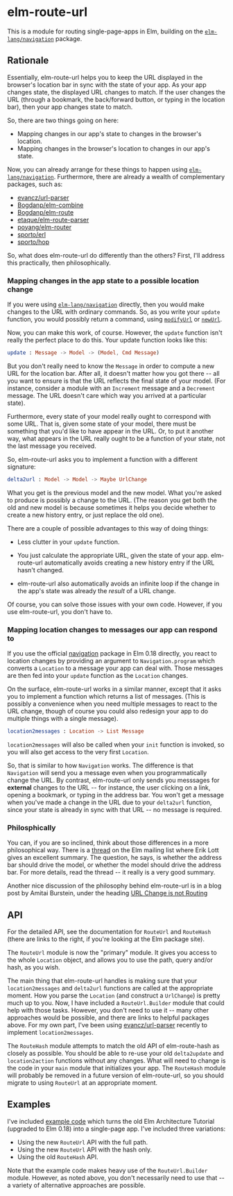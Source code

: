# elm-route-url

This is a module for routing single-page-apps in Elm, building on the
[`elm-lang/navigation`](http://package.elm-lang.org/packages/elm-lang/navigation/latest)
package.

## Rationale

Essentially, elm-route-url helps you to keep the URL displayed in the browser's
location bar in sync with the state of your app. As your app changes state, the
displayed URL changes to match. If the user changes the URL (through a
bookmark, the back/forward button, or typing in the location bar), then your
app changes state to match.

So, there are two things going on here:

* Mapping changes in our app's state to changes in the browser's location.
* Mapping changes in the browser's location to changes in our app's state.

Now, you can already arrange for these things to happen using
[`elm-lang/navigation`](http://package.elm-lang.org/packages/elm-lang/navigation/latest).
Furthermore, there are already a wealth of complementary packages,
such as:

* [evancz/url-parser](http://package.elm-lang.org/packages/evancz/url-parser/latest)
* [Bogdanp/elm-combine](http://package.elm-lang.org/packages/Bogdanp/elm-combine/latest)
* [Bogdanp/elm-route](http://package.elm-lang.org/packages/Bogdanp/elm-route/latest)
* [etaque/elm-route-parser](http://package.elm-lang.org/packages/etaque/elm-route-parser/latest)
* [poyang/elm-router](http://package.elm-lang.org/packages/poying/elm-router/latest)
* [sporto/erl](http://package.elm-lang.org/packages/sporto/erl/latest)
* [sporto/hop](http://package.elm-lang.org/packages/sporto/hop/latest)

So, what does elm-route-url do differently than the others? First, I'll
address this practically, then philosophically.


### Mapping changes in the app state to a possible location change

If you were using [`elm-lang/navigation`](http://package.elm-lang.org/packages/elm-lang/navigation/latest)
directly, then you would make changes to the URL with ordinary commands.
So, as you write your `update` function, you would possibly return a command,
using [`modifyUrl`](http://package.elm-lang.org/packages/elm-lang/navigation/1.0.0/Navigation#modifyUrl)
or [`newUrl`](http://package.elm-lang.org/packages/elm-lang/navigation/1.0.0/Navigation#newUrl).

Now, you can make this work, of course. However, the `update` function isn't
really the perfect place to do this. Your update function looks like this:

```elm
update : Message -> Model -> (Model, Cmd Message)
```

But you don't really need to know the `Message` in order to compute a new URL
for the location bar. After all, it doesn't matter how you got there -- all you
want to ensure is that the URL reflects the final state of your model. (For
instance, consider a module with an `Increment` message and a `Decrement`
message. The URL doesn't care which way you arrived at a particular state).

Furthermore, every state of your model really ought to correspond with some URL.
That is, given some state of your model, there must be something that you'd like
to have appear in the URL. Or, to put it another way, what appears in the URL
really ought to be a function of your state, not the last message you received.

So, elm-route-url asks you to implement a function with a different signature:

```elm
delta2url : Model -> Model -> Maybe UrlChange
```

What you get is the previous model and the new model. What you're asked to produce
is possibly a change to the URL. (The reason you get both the old and new model
is because sometimes it helps you decide whether to create a new history entry,
or just replace the old one).

There are a couple of possible advantages to this way of doing things:

* Less clutter in your `update` function.

* You just calculate the appropriate URL, given the state of your app.
  elm-route-url automatically avoids creating a new history entry if the
  URL hasn't changed.

* elm-route-url also automatically avoids an infinite loop if the change in the
  app's state was already the *result* of a URL change.

Of course, you can solve those issues with your own code. However, if you
use elm-route-url, you don't have to.


### Mapping location changes to messages our app can respond to

If you use the official [navigation](http://package.elm-lang.org/packages/elm-lang/navigation/latest)
package in Elm 0.18 directly, you react to location changes by providing
an argument to `Navigation.program` which converts a `Location` to a message
your app can deal with. Those messages are then fed into your `update` function
as the `Location` changes.

On the surface, elm-route-url works in a similar manner, except that it
asks you to implement a function which returns a list of messages.
(This is possibly a convenience when you need multiple messages to
react to the URL change, though of course you could also redesign your
app to do multiple things with a single message).

```elm
location2messages : Location -> List Message
```

`location2messages` will also be called when your `init` function is invoked,
so you will also get access to the very first `Location`.

So, that is similar to how `Navigation` works. The difference is that
`Navigation` will send you a message even when you programmatically change
the URL. By contrast, elm-route-url only sends you messsages for **external**
changes to the URL -- for instance, the user clicking on a link, opening
a bookmark, or typing in the address bar. You won't get a message when you've
made a change in the URL due to your `delta2url` function, since your state
is already in sync with that URL -- no message is required.


### Philosphically

You can, if you are so inclined, think about those differences in a more
philosophical way. There is a [thread](https://groups.google.com/forum/#!topic/elm-discuss/KacB1VqkVJg/discussion)
on the Elm mailing list where Erik Lott gives an excellent summary.
The question, he says, is whether the address bar should drive the model,
or whether the model should drive the address bar. For more details,
read the thread -- it really is a very good summary.

Another nice discussion of the philosophy behind elm-route-url is in a blog post
by Amitai Burstein, under the heading
[URL Change is not Routing](http://www.gizra.com/content/thinking-choosing-elm/#url-change-is-not-routing)


## API

For the detailed API, see the documentation for `RouteUrl` and `RouteHash`
(there are links to the right, if you're looking at the Elm package site).

The `RouteUrl` module is now the "primary" module. It gives you access to the
whole `Location` object, and allows you to use the path, query and/or hash, as
you wish.

The main thing that elm-route-url handles is making sure that your
`location2messages` and `delta2url` functions are called at the appropriate
moment. How you parse the `Location` (and construct a `UrlChange`) is pretty
much up to you. Now, I have included a `RouteUrl.Builder` module that could
help with those tasks. However, you don't need to use it -- many other
approaches would be possible, and there are links to helpful packages above.
For my own part, I've been using [evancz/url-parser](http://package.elm-lang.org/packages/evancz/url-parser/latest)
recently to implement `location2messages`.

The `RouteHash` module attempts to match the old API of elm-route-hash as
closely as possible. You should be able to re-use your old `delta2update` and
`location2action` functions without any changes. What will need to change is
the code in your `main` module that initializes your app. The `RouteHash`
module will probably be removed in a future version of elm-route-url, so you
should migrate to using `RouteUrl` at an appropriate moment.


## Examples

I've included [example code](https://github.com/rgrempel/elm-route-hash/tree/master/examples/elm-architecture-tutorial)
which turns the old Elm Architecture Tutorial (upgraded to Elm 0.18) into
a single-page app. I've included three variations:

* Using the new `RouteUrl` API with the full path.
* Using the new `RouteUrl` API with the hash only.
* Using the old `RouteHash` API.

Note that the example code makes heavy use of the `RouteUrl.Builder` module.
However, as noted above, you don't necessarily need to use that -- a variety
of alternative approaches are possible.
